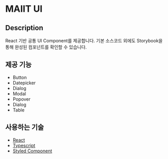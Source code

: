 # MAIIT UI

## Description

React 기반 공통 UI Component를 제공합니다.
기본 소스코드 외에도 Storybook을 통해 완성된 컴포넌트를 확인할 수 있습니다.

## 제공 기능

- Button
- Datepicker
- Dialog
- Modal
- Popover
- Dialog
- Table

## 사용하는 기술

- [React](https://github.com/facebook/react)
- [Typescript](https://github.com/microsoft/TypeScript)
- [Styled Component](https://github.com/styled-components/styled-components)
